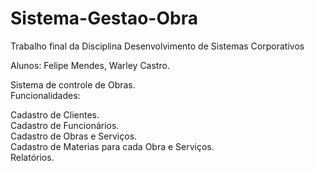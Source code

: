 # Sistema-Gestao-Obra

Trabalho final da Disciplina Desenvolvimento de Sistemas Corporativos

Alunos: Felipe Mendes, Warley Castro.

Sistema de controle de Obras.<br>
Funcionalidades:

Cadastro de Clientes.<br>
Cadastro de Funcionários.<br>
Cadastro de Obras e Serviços.<br>
Cadastro de Materias para cada Obra e Serviços.<br>
Relatórios.<br>
